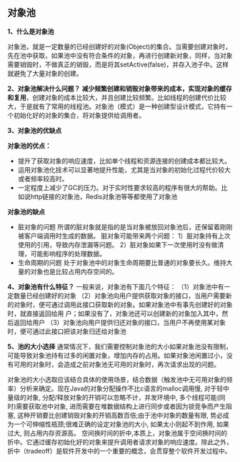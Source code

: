 ## 对象池

**1、什么是对象池**

对象池，就是一定数量的已经创建好的对象(Object)的集合。当需要创建对象时，先在池中获取，如果池中没有符合条件的对象，再进行创建新对象，同样，当对象需要销毁时，不做真正的销毁，而是将其setActive(false)，并存入池子中。这样就避免了大量对象的创建。

**2、对象池解决什么问题？**
**减少频繁创建和销毁对象带来的成本，实现对象的缓存和复用**，创建对象的成本比较大，并且创建比较频繁。比如线程的创建代价比较大，于是就有了常用的线程池。对象池（模式）是一种创建型设计模式，它持有一个初始化好的对象的集合，将对象提供给调用者。

**3、对象池的优缺点**

**对象池的优点：**

- 提升了获取对象的响应速度，比如单个线程和资源连接的创建成本都比较大。
- 运用对象池化技术可以显著地提升性能，尤其是当对象的初始化过程代价较大或者频率较高时。
- 一定程度上减少了GC的压力。对于实时性要求较高的程序有很大的帮助。比如说http链接的对象池，Redis对象池等等都使用了对象池

**对象池的缺点**

+ 脏对象的问题
  所谓的脏对象就是指的是当对象被放回对象池后，还保留着刚刚被客户端调用时生成的数据。
  脏对象可能带来两个问题：
  1）脏对象持有上次使用的引用，导致内存泄漏等问题。
  2）脏对象如果下一次使用时没有做清理，可能影响程序的处理数据。
+ 生命周期的问题
  处于对象池中的对象生命周期要比普通的对象要长久。维持大量的对象也是比较占用内存空间的。

**4、对象池有什么特征？**
一般来说，对象池有下面几个特征：
（1）对象池中有一定数量已经创建好的对象
（2）对象池向用户提供获取对象的接口，当用户需要新的对象时，便可通过调用此接口获取新的对象。如果对象池中有事先创建好的对象时，就直接返回给用 户；如果没有了，对象池还可以创建新的对象加入其中，然后返回给用户
（3）对象池向用户提供归还对象的接口，当用户不再使用某对象时，便可通过此接口把该对象归还给对象池

**5、池的大小选择**
通常情况下，我们需要控制对象池的大小如果对象池没有限制，可能导致对象池持有过多的闲置对象，增加内存的占用。如果对象池闲置过小，没有可用的对象时，会造成之前对象池无可用的对象时，再次请求出现的问题。

对象池的大小选取应该结合具体的使用场景，结合数据（触发池中无可用对象的频率）分析来确定。现在Java的对象分配操作不比c语言的malloc调用慢, 对于轻中量级的对象, 分配/释放对象的开销可以忽略不计，并发环境中, 多个线程可能(同时)需要获取池中对象, 进而需要在堆数据结构上进行同步或者因为锁竞争而产生阻塞, 这种开销要比创建销毁对象的开销高数百倍;由于池中对象的数量有限, 势必成为一个可伸缩性瓶颈;很难正确的设定对象池的大小, 如果太小则起不到作用, 如果过大, 则占用内存资源高。
 空间换时间的折中,本质上，对象池属于空间换时间的折中。它通过缓存初始化好的对象来提升调用者请求对象的响应速度。除此之外，折中（tradeoff）是软件开发中的一个重要的概念，会贯穿整个软件开发过程中。